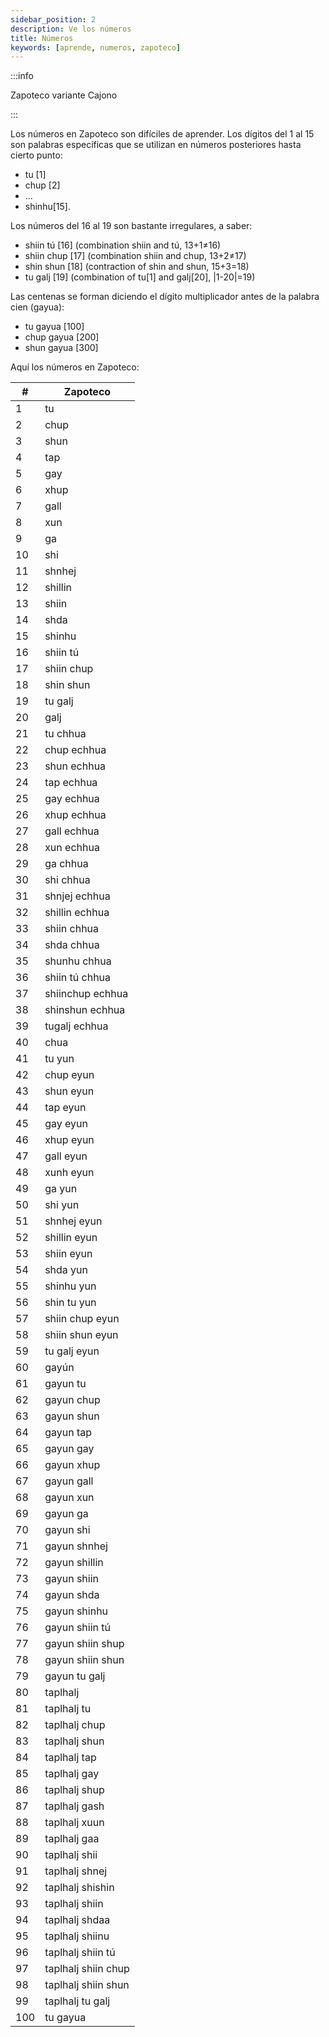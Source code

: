 ```yaml
---
sidebar_position: 2
description: Ve los números
title: Números
keywords: [aprende, numeros, zapoteco]
---
```


:::info

Zapoteco variante Cajono

:::

Los números en Zapoteco son difíciles de aprender. Los dígitos del 1 al 15 son palabras específicas que se utilizan en 
números posteriores hasta cierto punto:
- tu [1]
- chup [2]
- ...
- shinhu[15].

Los números del 16 al 19 son bastante irregulares, a saber:
- shiin tú [16] (combination shiin and tú, 13+1≠16)
- shiin chup [17] (combination shiin and chup, 13+2≠17)
- shin shun [18] (contraction of shin and shun, 15+3=18)
- tu galj [19] (combination of tu[1] and galj[20], |1-20|=19)

Las centenas se forman diciendo el dígito multiplicador antes de la palabra cien (gayua):
- tu gayua [100]
- chup gayua [200]
- shun gayua [300]

Aquí los números en Zapoteco:

| #   | Zapoteco            |
|-----|---------------------|
| 1   | tu                  |
| 2   | chup                |
| 3   | shun                |
| 4   | tap                 |
| 5   | gay                 |
| 6   | xhup                |
| 7   | gall                |
| 8   | xun                 |
| 9   | ga                  |
| 10  | shi                 |
| 11  | shnhej              |
| 12  | shillin             |
| 13  | shiin               |
| 14  | shda                |
| 15  | shinhu              |
| 16  | shiin tú            |
| 17  | shiin chup          |
| 18  | shin shun           |
| 19  | tu galj             |
| 20  | galj                |
| 21  | tu chhua            |
| 22  | chup echhua         |
| 23  | shun echhua         |
| 24  | tap echhua          |
| 25  | gay echhua          |
| 26  | xhup echhua         |
| 27  | gall echhua         |
| 28  | xun echhua          |
| 29  | ga chhua            |
| 30  | shi chhua           |
| 31  | shnjej echhua       |
| 32  | shillin echhua      |
| 33  | shiin chhua         |
| 34  | shda chhua          |
| 35  | shunhu chhua        |
| 36  | shiin tú chhua      |
| 37  | shiinchup echhua    |
| 38  | shinshun echhua     |
| 39  | tugalj echhua       |
| 40  | chua                |
| 41  | tu yun              |
| 42  | chup eyun           |
| 43  | shun eyun           |
| 44  | tap eyun            |
| 45  | gay eyun            |
| 46  | xhup eyun           |
| 47  | gall eyun           |
| 48  | xunh eyun           |
| 49  | ga yun              |
| 50  | shi yun             |
| 51  | shnhej eyun         |
| 52  | shillin eyun        |
| 53  | shiin eyun          |
| 54  | shda yun            |
| 55  | shinhu yun          |
| 56  | shin tu yun         |
| 57  | shiin chup eyun     |
| 58  | shiin shun eyun     |
| 59  | tu galj eyun        |
| 60  | gayún               |
| 61  | gayun tu            |
| 62  | gayun chup          |
| 63  | gayun shun          |
| 64  | gayun tap           |
| 65  | gayun gay           |
| 66  | gayun xhup          |
| 67  | gayun gall          |
| 68  | gayun xun           |
| 69  | gayun ga            |
| 70  | gayun shi           |
| 71  | gayun shnhej        |
| 72  | gayun shillin       |
| 73  | gayun shiin         |
| 74  | gayun shda          |
| 75  | gayun shinhu        |
| 76  | gayun shiin tú      |
| 77  | gayun shiin shup    |
| 78  | gayun shiin shun    |
| 79  | gayun tu galj       |
| 80  | taplhalj            |
| 81  | taplhalj tu         |
| 82  | taplhalj chup       |
| 83  | taplhalj shun       |
| 84  | taplhalj tap        |
| 85  | taplhalj gay        |
| 86  | taplhalj shup       |
| 87  | taplhalj gash       |
| 88  | taplhalj xuun       |
| 89  | taplhalj gaa        |
| 90  | taplhalj shii       |
| 91  | taplhalj shnej      |
| 92  | taplhalj shishin    |
| 93  | taplhalj shiin      |
| 94  | taplhalj shdaa      |
| 95  | taplhalj shiinu     |
| 96  | taplhalj shiin tú   |
| 97  | taplhalj shiin chup |
| 98  | taplhalj shiin shun |
| 99  | taplhalj tu galj    |
| 100 | tu gayua            |







